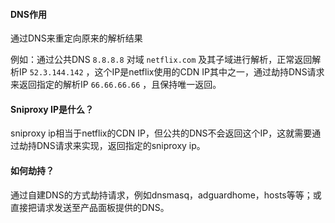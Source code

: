 #### DNS作用

通过DNS来重定向原来的解析结果

例如：通过公共DNS `8.8.8.8` 对域 `netflix.com` 及其子域进行解析，正常返回解析IP `52.3.144.142` ，这个IP是netflix使用的CDN IP其中之一，通过劫持DNS请求来返回指定的解析IP `66.66.66.66` ，且保持唯一返回。

#### Sniproxy IP是什么？

sniproxy ip相当于netflix的CDN IP，但公共的DNS不会返回这个IP，这就需要通过劫持DNS请求来实现，返回指定的sniproxy ip。

#### 如何劫持？

通过自建DNS的方式劫持请求，例如dnsmasq，adguardhome，hosts等等；或直接把请求发送至产品面板提供的DNS。



